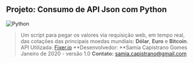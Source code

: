 ﻿## Projeto: Consumo de API Json com Python
![Python](https://miro.medium.com/max/1024/1*e4bHx4q36OYZ58NNlN8nWQ.png)

> Um script para pegar os valores via requisição web, em tempo real, das cotações das principais moedas mundiais: **Dólar**, **Euro** e **Bitcoin**.
> API Utilizada: [Fixer.io](https://fixer.io/)
**Desenvolvedor: **Samia Capistrano Gomes
>Janeiro de 2020 - versão 1.0
>**Contato:** samia.capistrano@gmail.com


